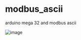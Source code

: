 # modbus_ascii
 arduino mega 32 and modbus ascii

 ![image](https://scontent.xx.fbcdn.net/v/t1.15752-9/366346745_638770678320558_612483786061064257_n.png?_nc_cat=100&ccb=1-7&_nc_sid=5f2048&_nc_eui2=AeGeFfUd-u1vECWoiKe6vxowoyQNTnDe52ijJA1OcN7naNHKFksxXUuKebzBkWPvsDatoDXIK2wQSBTa1EXe0Shy&_nc_ohc=jfbvNqCJy78Q7kNvgFQTuue&_nc_ad=z-m&_nc_cid=0&_nc_ht=scontent.xx&oh=03_Q7cD1QFhKuxajPGwY4DqCtuwaHSFdAyu84nyO1t-oAf1ncrbrA&oe=666911A8)
